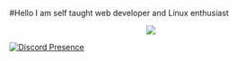 #Hello I am self taught web developer and Linux enthusiast

<p align="center">
  <img src="https://github-readme-stats.vercel.app/api?username=Maciejka1&theme=dracula)](https://github.com/anuraghazra/github-readme-stats)" />
</p>

[![Discord Presence](https://lanyard.cnrad.dev/api/772177682321375262)](https://discord.com/users/772177682321375262)

